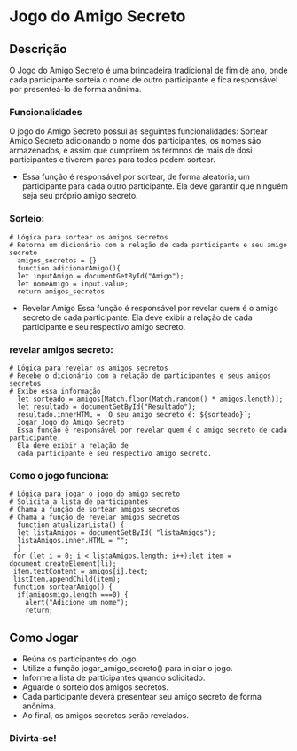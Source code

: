 # Jogo do Amigo Secreto
## Descrição
O Jogo do Amigo Secreto é uma brincadeira tradicional de fim de ano, onde cada participante sorteia o nome de outro participante e fica responsável por presenteá-lo de forma anônima.

### Funcionalidades
O jogo do Amigo Secreto possui as seguintes funcionalidades:
Sortear Amigo Secreto adicionando o nome dos participantes, os nomes são armazenados, e assim que cumprirem os termnos de mais de dosi participantes e tiverem pares para todos podem sortear.


- Essa função é responsável por sortear, de forma aleatória, um participante para cada outro participante. Ela deve garantir que ninguém seja seu próprio amigo secreto.

###  Sorteio:
    # Lógica para sortear os amigos secretos
    # Retorna um dicionário com a relação de cada participante e seu amigo secreto
      amigos_secretos = {}
      function adicionarAmigo(){
      let inputAmigo = documentGetById("Amigo");
      let nomeAmigo = input.value;
      return amigos_secretos
    
      
 - Revelar Amigo
Essa função é responsável por revelar quem é o amigo secreto de cada participante. Ela deve exibir a relação de cada participante e seu respectivo amigo secreto.


###  revelar amigos secreto:
    # Lógica para revelar os amigos secretos
    # Recebe o dicionário com a relação de participantes e seus amigos secretos
    # Exibe essa informação
      let sorteado = amigos[Match.floor(Match.random() * amigos.length)];
      let resultado = documentGetById("Resultado");
      resultado.innerHTML = `O seu amigo secreto é: ${sorteado}`;
      Jogar Jogo do Amigo Secreto
      Essa função é responsável por revelar quem é o amigo secreto de cada participante. 
      Ela deve exibir a relação de 
      cada participante e seu respectivo amigo secreto.

###  Como o jogo funciona:
    # Lógica para jogar o jogo do amigo secreto
    # Solicita a lista de participantes
    # Chama a função de sortear amigos secretos
    # Chama a função de revelar amigos secretos
      function atualizarLista() {
      let listaAmigos = documentGetById( "listaAmigos");
      listaAmigos.inner.HTML = "";
      }
     for (let i = 0; i < listaAmigos.length; i++);let item = document.createElement(li);
     item.textContent = amigos[i].text;
     listItem.appendChild(item);
     function sortearAmigo() {
      if(amigosmigo.length ===0) {
        alert("Adicione um nome");
        return;
        
## Como Jogar
- Reúna os participantes do jogo.
- Utilize a função jogar_amigo_secreto() para iniciar o jogo.
- Informe a lista de participantes quando solicitado.
- Aguarde o sorteio dos amigos secretos.
- Cada participante deverá presentear seu amigo secreto de forma anônima.
- Ao final, os amigos secretos serão revelados.

### Divirta-se!
